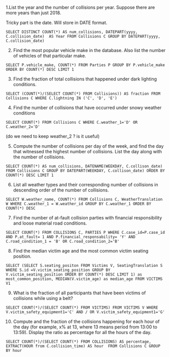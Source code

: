 1.List the year and the number of collisions per year. Suppose there are more years than just 2018. 

Tricky part is the date. Will store in DATE format.

` SELECT DISTINCT COUNT(*) AS num_collisions, DATEPART(yyyy, C.collision_date)  AS Year FROM Collisions C GROUP BY DATEPART(yyyy, C.collision_date)   `


2. Find the most popular vehicle make in the database. Also list the number of vehicles of that particular
make.

` SELECT P.vehicle_make, COUNT(*) FROM Parties P GROUP BY P.vehicle_make ORDER BY COUNT(*) DESC LIMIT 1 `


3. Find the fraction of total collisions that happened under dark lighting conditions.

` SELECT (COUNT(*)/(SELECT COUNT(*) FROM Collisions)) AS fraction FROM Collisions C WHERE C.lightning IN ('C', 'D', 'E') `


4. Find the number of collisions that have occurred under snowy weather conditions

` SELECT COUNT(*) FROM Collisions C WHERE C.weather_1='D' OR C.weather_2='D' `

(do we need to keep weather_2 ? is it useful)

5. Compute the number of collisions per day of the week, and find the day that witnessed the highest
number of collisions. List the day along with the number of collisions.

` SELECT COUNT(*) AS num_collisions, DATENAME(WEEKDAY, C.collison_date) FROM Collisions C GROUP BY DATEPART(WEEKDAY, C.collison_date) ORDER BY
COUNT(*) DESC LIMIT 1 `

6. List all weather types and their corresponding number of collisions in descending order of the number
of collisions.

` SELECT W.weather_name, COUNT(*) FROM Collisions C, WeatherTranslation W WHERE C.weather_1 = W.weather_id GROUP BY C.weather_1 ORDER BY COUNT(*) DESC ` 

7. Find the number of at-fault collision parties with financial responsibility and loose material road
conditions.

` SELECT COUNT(*) FROM COLLISIONS C, PARTIES P WHERE C.case_id=P.case_id AND P.at_fault= 1 AND P.financial_responsability= 'Y' AND 
C.road_condition_1 = 'B' OR C.road_condition_2='B' `


8. Find the median victim age and the most common victim seating position.

` SELECT (SELECT S.seating_positon FROM Victims V, SeatingTranslation S WHERE S.id =V.victim_seating_position GROUP BY V.victim_seating_position ORDER BY COUNT(*) DESC LIMIT 1) as most_common_position, MEDIAN(V.victim_age) as median_age FROM VICTIMS V1 `

9. What is the fraction of all participants that have been victims of collisions while using a belt?

` SELECT COUNT(*)/(SELECT COUNT(*) FROM VICTIMS) FROM VICTIMS V WHERE V.victim_safety_equipment1='C' AND / OR V.victim_safety_equipment1='G' `

10. Compute and the fraction of the collisions happening for each hour of the day (for example, x% at 13, where 13 means period from 13:00 to 13:59). Display the ratio as percentage for all the hours of the day. 

` SELECT COUNT(*)/(SELECT COUNT(*) FROM COLLISIONS) AS percentage, EXTRACT(HOUR from C.collision_time) AS hour  FROM Collisions C GROUP BY hour `